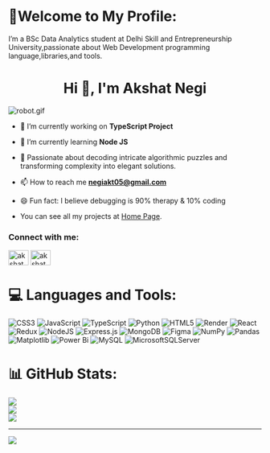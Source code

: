# 💫Welcome to My Profile:
 I’m a BSc Data Analytics student at Delhi Skill and Entrepreneurship University,passionate about Web Development programming language,libraries,and tools.<br>

<h1 align="center">Hi 👋, I'm Akshat Negi</h1>

![robot.gif](attachment:93f63574-f276-4e81-a53e-288beeaf37ed.gif)

- 🔭 I’m currently working on **TypeScript Project**

- 🌱 I’m currently learning **Node JS**

- 🧩 Passionate about decoding intricate algorithmic puzzles and transforming complexity into elegant solutions.

- 📫 How to reach me **negiakt05@gmail.com**

- 😄 Fun fact: I believe debugging is 90% therapy & 10% coding

- You can see all my projects at <a href="https://github.com/dashboard">Home Page</a>.

<h3 align="left">Connect with me:</h3>
<p align="left">
<a href="https://www.linkedin.com/in/akshat-negi-2104442a1/" target="blank"><img align="center" src="https://raw.githubusercontent.com/rahuldkjain/github-profile-readme-generator/master/src/images/icons/Social/linked-in-alt.svg" alt="akshat negi" height="30" width="40" /></a>
<a href="https://www.leetcode.com/akshatnegi14" target="blank"><img align="center" src="https://raw.githubusercontent.com/rahuldkjain/github-profile-readme-generator/master/src/images/icons/Social/leet-code.svg" alt="akshatnegi14" height="30" width="40" /></a>
</p>

# 💻 Languages and Tools:
![CSS3](https://img.shields.io/badge/css3-%231572B6.svg?style=for-the-badge&logo=css3&logoColor=white) ![JavaScript](https://img.shields.io/badge/javascript-%23323330.svg?style=for-the-badge&logo=javascript&logoColor=%23F7DF1E) ![TypeScript](https://img.shields.io/badge/typescript-%23007ACC.svg?style=for-the-badge&logo=typescript&logoColor=white) ![Python](https://img.shields.io/badge/python-3670A0?style=for-the-badge&logo=python&logoColor=ffdd54) ![HTML5](https://img.shields.io/badge/html5-%23E34F26.svg?style=for-the-badge&logo=html5&logoColor=white) ![Render](https://img.shields.io/badge/Render-%46E3B7.svg?style=for-the-badge&logo=render&logoColor=white) ![React](https://img.shields.io/badge/react-%2320232a.svg?style=for-the-badge&logo=react&logoColor=%2361DAFB) ![Redux](https://img.shields.io/badge/redux-%23593d88.svg?style=for-the-badge&logo=redux&logoColor=white) ![NodeJS](https://img.shields.io/badge/node.js-6DA55F?style=for-the-badge&logo=node.js&logoColor=white) ![Express.js](https://img.shields.io/badge/express.js-%23404d59.svg?style=for-the-badge&logo=express&logoColor=%2361DAFB) ![MongoDB](https://img.shields.io/badge/MongoDB-%234ea94b.svg?style=for-the-badge&logo=mongodb&logoColor=white) ![Figma](https://img.shields.io/badge/figma-%23F24E1E.svg?style=for-the-badge&logo=figma&logoColor=white) ![NumPy](https://img.shields.io/badge/numpy-%23013243.svg?style=for-the-badge&logo=numpy&logoColor=white) ![Pandas](https://img.shields.io/badge/pandas-%23150458.svg?style=for-the-badge&logo=pandas&logoColor=white) ![Matplotlib](https://img.shields.io/badge/Matplotlib-%23ffffff.svg?style=for-the-badge&logo=Matplotlib&logoColor=black) ![Power Bi](https://img.shields.io/badge/power_bi-F2C811?style=for-the-badge&logo=powerbi&logoColor=black) ![MySQL](https://img.shields.io/badge/mysql-4479A1.svg?style=for-the-badge&logo=mysql&logoColor=white) ![MicrosoftSQLServer](https://img.shields.io/badge/Microsoft%20SQL%20Server-CC2927?style=for-the-badge&logo=microsoft%20sql%20server&logoColor=white)
# 📊 GitHub Stats:

![](https://github-readme-stats.vercel.app/api?username=AkshatNegi19&theme=light&hide_border=false&include_all_commits=false&count_private=false)<br/>
![](https://nirzak-streak-stats.vercel.app/?user=AkshatNegi19&theme=light&hide_border=false) <br/>
![](https://github-readme-stats.vercel.app/api/top-langs/?username=AkshatNegi19&theme=light&hide_border=false&include_all_commits=false&count_private=false&layout=compact)<br/>

---
[![](https://visitcount.itsvg.in/api?id=AkshatNegi19&icon=0&color=0)](https://visitcount.itsvg.in)

